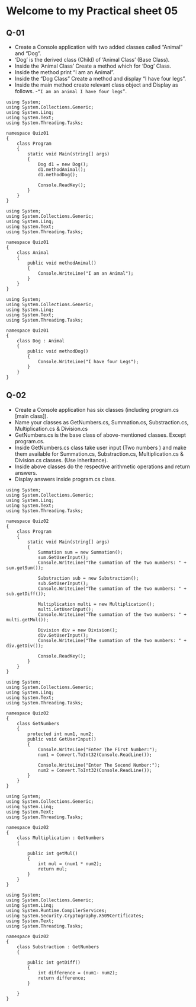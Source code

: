 # Welcome to my Practical sheet 05

## Q-01
- Create a Console application with two added classes called “Animal” and “Dog”.
- ‘Dog’ is the derived class (Child) of ‘Animal Class’ (Base Class).
- Inside the ‘Animal Class’ Create a method which for ‘Dog’ Class.
- Inside the method print “I am an Animal”.
- Inside the “Dog Class” Create a method and display “I have four legs”.
- Inside the main method create relevant class object and Display as follows.
-```“I am an animal I have four legs”```.
```
using System;
using System.Collections.Generic;
using System.Linq;
using System.Text;
using System.Threading.Tasks;

namespace Quiz01
{
    class Program
    {
        static void Main(string[] args)
        {
            Dog d1 = new Dog();
            d1.methodAnimal();
            d1.methodDog();

            Console.ReadKey();
        }
    }
}
```

```
using System;
using System.Collections.Generic;
using System.Linq;
using System.Text;
using System.Threading.Tasks;

namespace Quiz01
{
    class Animal
    {
        public void methodAnimal()
        {
            Console.WriteLine("I am an Animal");
        }
    }
}
```

```
using System;
using System.Collections.Generic;
using System.Linq;
using System.Text;
using System.Threading.Tasks;

namespace Quiz01
{
    class Dog : Animal
    {
        public void methodDog()
        {
            Console.WriteLine("I have four Legs");
        }
    }
}
```

## Q-02
- Create a Console application has six classes (including program.cs [main class]).
- Name your classes as GetNumbers.cs, Summation.cs, Substraction.cs, Multiplication.cs & Division.cs
- GetNumbers.cs is the base class of above-mentioned classes. Except program.cs.
- Inside GetNumbers.cs class take user input (Two numbers ) and make them available for
Summation.cs, Substraction.cs, Multiplication.cs & Division.cs classes. (Use inheritance).
- Inside above classes do the respective arithmetic operations and return answers.
- Display answers inside program.cs class.

```
using System;
using System.Collections.Generic;
using System.Linq;
using System.Text;
using System.Threading.Tasks;

namespace Quiz02
{
    class Program
    {
        static void Main(string[] args)
        {
            Summation sum = new Summation();
            sum.GetUserInput();
            Console.WriteLine("The summation of the two numbers: " + sum.getSum());

            Substraction sub = new Substraction();
            sub.GetUserInput();
            Console.WriteLine("The summation of the two numbers: " + sub.getDiff());
           
            Multiplication multi = new Multiplication();
            multi.GetUserInput();
            Console.WriteLine("The summation of the two numbers: " + multi.getMul());
            
            Division div = new Division();
            div.GetUserInput();
            Console.WriteLine("The summation of the two numbers: " + div.getDiv());

            Console.ReadKey();
        }
    }
}
```

```
using System;
using System.Collections.Generic;
using System.Linq;
using System.Text;
using System.Threading.Tasks;

namespace Quiz02
{
    class GetNumbers
    {
        protected int num1, num2;
        public void GetUserInput()
        {
            Console.WriteLine("Enter The First Number:");
            num1 = Convert.ToInt32(Console.ReadLine());

            Console.WriteLine("Enter The Second Number:");
            num2 = Convert.ToInt32(Console.ReadLine());
        }
    }
}
```

```
using System;
using System.Collections.Generic;
using System.Linq;
using System.Text;
using System.Threading.Tasks;

namespace Quiz02
{
    class Multiplication : GetNumbers
    {
    
        public int getMul()
        {
            int mul = (num1 * num2);
            return mul;
        }
    }
}
```

```
using System;
using System.Collections.Generic;
using System.Linq;
using System.Runtime.CompilerServices;
using System.Security.Cryptography.X509Certificates;
using System.Text;
using System.Threading.Tasks;

namespace Quiz02
{
    class Substraction : GetNumbers
    {
 
        public int getDiff()
        {
            int difference = (num1- num2);
            return difference;
        }

    }
}
```

